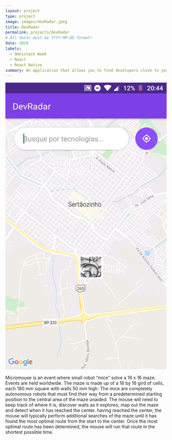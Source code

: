 ```yaml
---
layout: project
type: project
image: images/devRadar.jpeg
title: DevRadar
permalink: projects/devRadar
# All dates must be YYYY-MM-DD format!
date: 2019
labels:
  - Omnistack Week
  - React
  - React Native
summary: An application that allows you to find developers close to your region
---
```


<div class="ui small rounded images">
  <img class="ui image" src="../images/devRadar.jpeg">
</div>

Micromouse is an event where small robot “mice” solve a 16 x 16 maze.  Events are held worldwide.  The maze is made up of a 16 by 16 gird of cells, each 180 mm square with walls 50 mm high.  The mice are completely autonomous robots that must find their way from a predetermined starting position to the central area of the maze unaided.  The mouse will need to keep track of where it is, discover walls as it explores, map out the maze and detect when it has reached the center.  having reached the center, the mouse will typically perform additional searches of the maze until it has found the most optimal route from the start to the center.  Once the most optimal route has been determined, the mouse will run that route in the shortest possible time.


